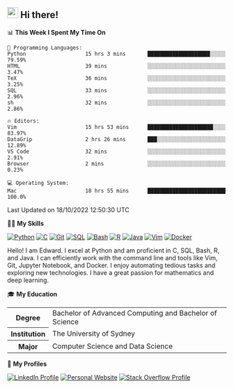 ## <a href="#"><img src="https://media.giphy.com/media/hvRJCLFzcasrR4ia7z/giphy.gif" width="25px" height="25px"></a> Hi there!

<!--START_SECTION:waka-->
📊 **This Week I Spent My Time On** 

```text
💬 Programming Languages: 
Python                   15 hrs 3 mins       ████████████████████░░░░░   79.59% 
HTML                     39 mins             ░░░░░░░░░░░░░░░░░░░░░░░░░   3.47% 
TeX                      36 mins             ░░░░░░░░░░░░░░░░░░░░░░░░░   3.25% 
SQL                      33 mins             ░░░░░░░░░░░░░░░░░░░░░░░░░   2.96% 
sh                       32 mins             ░░░░░░░░░░░░░░░░░░░░░░░░░   2.86%

🔥 Editors: 
Vim                      15 hrs 53 mins      █████████████████████░░░░   83.97% 
DataGrip                 2 hrs 26 mins       ███░░░░░░░░░░░░░░░░░░░░░░   12.89% 
VS Code                  32 mins             ░░░░░░░░░░░░░░░░░░░░░░░░░   2.91% 
Browser                  2 mins              ░░░░░░░░░░░░░░░░░░░░░░░░░   0.23%

💻 Operating System: 
Mac                      18 hrs 55 mins      █████████████████████████   100.0%

```


 Last Updated on 18/10/2022 12:50:30 UTC
<!--END_SECTION:waka-->

💪🏻 **My Skills**

[![Python](https://img.shields.io/badge/-Python-yellow?style=flat-square&logo=Python)](#)
[![C     ](https://img.shields.io/badge/-C-blue?style=flat-square&logo=C)](#)
[![Git   ](https://img.shields.io/badge/-Git-grey?style=flat-square&logo=Git)](#)
[![SQL   ](https://img.shields.io/badge/-SQL-grey?style=flat-square&logo=SQLite)](#)
[![Bash  ](https://img.shields.io/badge/-Bash-grey?style=flat-square&logo=GNU-Bash)](#)
[![R     ](https://img.shields.io/badge/-R-grey?style=flat-square&logo=R)](#)
[![Java  ](https://img.shields.io/badge/-Java-grey?style=flat-square&logo=OpenJDK)](#)
[![Vim   ](https://img.shields.io/badge/-Vim-grey?style=flat-square&logo=Vim)](#)
[![Docker](https://img.shields.io/badge/-Docker-grey?style=flat-square&logo=Docker)](#)

Hello! I am Edward. I excel at Python and am proficient in C, SQL, Bash, R, and
Java. I can efficiently work with the command line and tools like Vim, Git,
Jupyter Notebook, and Docker. I enjoy automating tedious tasks and exploring new
technologies. I have a great passion for mathematics and deep learning.

🎓 **My Education**

<table>
<tr>
    <th>Degree</th>
    <td>Bachelor of Advanced Computing and Bachelor of Science</td>
</tr>
<tr>
    <th>Institution</th>
    <td>The University of Sydney</td>
</tr>
<tr>
    <th>Major</th>
    <td>Computer Science and Data Science</td>
</tr>
</table>

🔗 **My Profiles**

[![LinkedIn Profile](https://img.shields.io/badge/-LinkedIn-blue?style=social&logo=LinkedIn)](https://www.linkedin.com/in/ziao-ji)
[![Personal Website](https://img.shields.io/badge/-Personal%20Website-blue?style=social&logo=Bootstrap)](https://jiziao.works)
[![Stack Overflow Profile](https://img.shields.io/badge/-Stack%20Overflow-blue?style=social&logo=StackOverflow)](https://stackoverflow.com/users/11658924/spearandshield)
